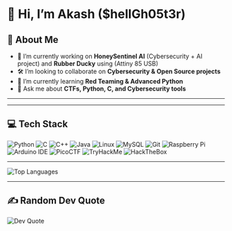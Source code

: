 # 👋 Hi, I’m Akash ($hellGh05t3r)

## 🚀 About Me
- 🔭 I’m currently working on **HoneySentinel AI** (Cybersecurity + AI project) and **Rubber Ducky** using (Attiny 85 USB)
- 🛠️ I’m looking to collaborate on **Cybersecurity & Open Source projects**  
- 🌱 I’m currently learning **Red Teaming & Advanced Python**  
- 💬 Ask me about **CTFs, Python, C, and Cybersecurity tools**  

---


---

## 💻 Tech Stack
![Python](https://img.shields.io/badge/Python-3776AB?style=for-the-badge&logo=python&logoColor=white)
![C](https://img.shields.io/badge/C-00599C?style=for-the-badge&logo=c&logoColor=white)
![C++](https://img.shields.io/badge/C++-00599C?style=for-the-badge&logo=cplusplus&logoColor=white)
![Java](https://img.shields.io/badge/Java-007396?style=for-the-badge&logo=java&logoColor=white)
![Linux](https://img.shields.io/badge/Linux-FCC624?style=for-the-badge&logo=linux&logoColor=black)
![MySQL](https://img.shields.io/badge/MySQL-005C84?style=for-the-badge&logo=mysql&logoColor=white)
![Git](https://img.shields.io/badge/Git-F05032?style=for-the-badge&logo=git&logoColor=white)
![Raspberry Pi](https://img.shields.io/badge/RaspberryPi-C51A4A?style=for-the-badge&logo=raspberrypi&logoColor=white)
![Arduino IDE](https://img.shields.io/badge/Arduino_IDE-00979D?style=for-the-badge&logo=arduino&logoColor=white)
![PicoCTF](https://img.shields.io/badge/PicoCTF-003B6F?style=for-the-badge&logo=ctftime&logoColor=white)
![TryHackMe](https://img.shields.io/badge/TryHackMe-2C3454?style=for-the-badge&logo=tryhackme&logoColor=red)
![HackTheBox](https://img.shields.io/badge/HackTheBox-9FEF00?style=for-the-badge&logo=hackthebox&logoColor=black)


---

![Top Languages](https://github-readme-stats.vercel.app/api/top-langs/?username=akash06-cs&layout=compact&theme=tokyonight)

---

## ✍️ Random Dev Quote
![Dev Quote](https://quotes-github-readme.vercel.app/api?type=horizontal&theme=radical)


